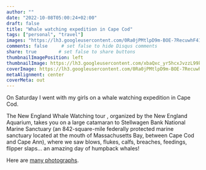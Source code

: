 ```yaml
---
author: ""
date: "2022-10-08T05:00:24+02:00"
draft: false
title: "Whale watching expedition in Cape Cod"
tags: ["personal", "travel"]
images: "https://lh3.googleusercontent.com/0Ra0jPMtlpD9m-BOE-7RecuwhF41AVankoxfvOUeSb__Oe5HoKcaMKHbKZVYJk25TCAwhLrlTxHg9CH1TrrpHXjRmRd8vh1hNsStJndKBHZ1eqYoK3QeVgVU_cIJ7DkkZvNT199v86E=w2400"
comments: false     # set false to hide Disqus comments
share: true        # set false to share buttons
thumbnailImagePosition: left
thumbnailImage: https://lh3.googleusercontent.com/xbaQxc_yr5hcxJvzzL99kOQZFWmCrKVsjCFRJw-oOp5qdVv-6Tx18TlkhGDafR3OTtrC_ACKMUDJxC7a8aY_yYhzvAv8_8n_rUtrgVqQM_p8-MaAnIU1ZLSX8M_Ei5KN3K-aZfK5E6E=w2400
coverImage: https://lh3.googleusercontent.com/0Ra0jPMtlpD9m-BOE-7RecuwhF41AVankoxfvOUeSb__Oe5HoKcaMKHbKZVYJk25TCAwhLrlTxHg9CH1TrrpHXjRmRd8vh1hNsStJndKBHZ1eqYoK3QeVgVU_cIJ7DkkZvNT199v86E=w2400
metaAlignment: center
coverMeta: out
---
```


On Saturday I went with my girls on a whale watching expedition in Cape Cod.

<!--more-->

The New England Whale Watching tour , organized by the New England Aquarium, takes you on a large catamaran to Stellwagen Bank National Marine Sanctuary (an 842-square-mile federally protected marine sanctuary located at the mouth of Massachusetts Bay, between Cape Cod and Cape Ann), where we saw blows, flukes, calfs, breaches, feedings, flipper slaps... an amazing day of humpback whales!

Here are [many photographs](https://photos.app.goo.gl/uR26ssvsDWwbP9gF7).